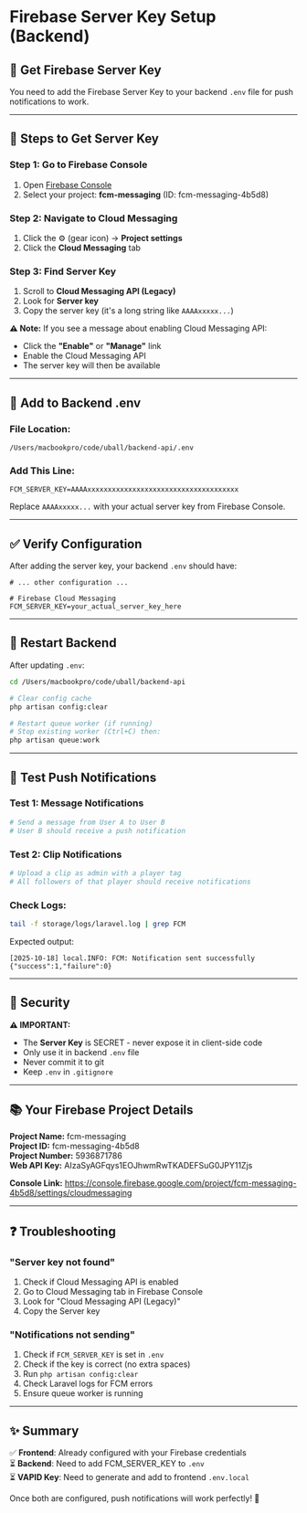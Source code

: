 # Firebase Server Key Setup (Backend)

## 🔑 Get Firebase Server Key

You need to add the Firebase Server Key to your backend `.env` file for push notifications to work.

---

## 📝 Steps to Get Server Key

### **Step 1: Go to Firebase Console**

1. Open [Firebase Console](https://console.firebase.google.com/)
2. Select your project: **fcm-messaging** (ID: fcm-messaging-4b5d8)

### **Step 2: Navigate to Cloud Messaging**

1. Click the ⚙️ (gear icon) → **Project settings**
2. Click the **Cloud Messaging** tab

### **Step 3: Find Server Key**

1. Scroll to **Cloud Messaging API (Legacy)**
2. Look for **Server key**
3. Copy the server key (it's a long string like `AAAAxxxxx...`)

**⚠️ Note:** If you see a message about enabling Cloud Messaging API:
- Click the **"Enable"** or **"Manage"** link
- Enable the Cloud Messaging API
- The server key will then be available

---

## 🔧 Add to Backend .env

### **File Location:**
```
/Users/macbookpro/code/uball/backend-api/.env
```

### **Add This Line:**

```env
FCM_SERVER_KEY=AAAAxxxxxxxxxxxxxxxxxxxxxxxxxxxxxxxxxxxxx
```

Replace `AAAAxxxxx...` with your actual server key from Firebase Console.

---

## ✅ Verify Configuration

After adding the server key, your backend `.env` should have:

```env
# ... other configuration ...

# Firebase Cloud Messaging
FCM_SERVER_KEY=your_actual_server_key_here
```

---

## 🔄 Restart Backend

After updating `.env`:

```bash
cd /Users/macbookpro/code/uball/backend-api

# Clear config cache
php artisan config:clear

# Restart queue worker (if running)
# Stop existing worker (Ctrl+C) then:
php artisan queue:work
```

---

## 🧪 Test Push Notifications

### **Test 1: Message Notifications**

```bash
# Send a message from User A to User B
# User B should receive a push notification
```

### **Test 2: Clip Notifications**

```bash
# Upload a clip as admin with a player tag
# All followers of that player should receive notifications
```

### **Check Logs:**

```bash
tail -f storage/logs/laravel.log | grep FCM
```

Expected output:
```
[2025-10-18] local.INFO: FCM: Notification sent successfully {"success":1,"failure":0}
```

---

## 🔐 Security

**⚠️ IMPORTANT:**
- The **Server Key** is SECRET - never expose it in client-side code
- Only use it in backend `.env` file
- Never commit it to git
- Keep `.env` in `.gitignore`

---

## 📚 Your Firebase Project Details

**Project Name:** fcm-messaging  
**Project ID:** fcm-messaging-4b5d8  
**Project Number:** 5936871786  
**Web API Key:** AIzaSyAGFqys1EOJhwmRwTKADEFSuG0JPY11Zjs  

**Console Link:** https://console.firebase.google.com/project/fcm-messaging-4b5d8/settings/cloudmessaging

---

## ❓ Troubleshooting

### **"Server key not found"**

1. Check if Cloud Messaging API is enabled
2. Go to Cloud Messaging tab in Firebase Console
3. Look for "Cloud Messaging API (Legacy)"
4. Copy the Server key

### **"Notifications not sending"**

1. Check if `FCM_SERVER_KEY` is set in `.env`
2. Check if the key is correct (no extra spaces)
3. Run `php artisan config:clear`
4. Check Laravel logs for FCM errors
5. Ensure queue worker is running

---

## ✨ Summary

✅ **Frontend**: Already configured with your Firebase credentials  
⏳ **Backend**: Need to add FCM_SERVER_KEY to `.env`  
⏳ **VAPID Key**: Need to generate and add to frontend `.env.local`  

Once both are configured, push notifications will work perfectly! 🚀

